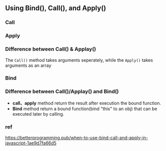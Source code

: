 ## Using Bind(), Call(), and Apply()


### Call

### Apply

### Difference between Call() & Applay()
The `Call()` method takes arguments seperately, while the `Apply()` takes arguments as an array

### Bind


### Difference between Call()/Applay() and Bind()
- **call、apply** method return the result after execution the bound function.
- **Bind** method return a bound function(bind "this" to an obj) that can be executed later by calling.
 
### ref
https://betterprogramming.pub/when-to-use-bind-call-and-apply-in-javascript-1ae9d7fa66d5
